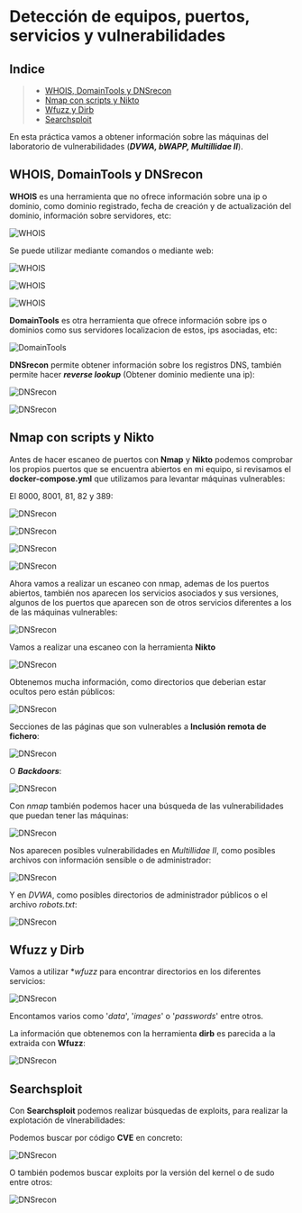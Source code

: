 # Detección de equipos, puertos, servicios y vulnerabilidades

## Indice

> * [WHOIS, DomainTools y DNSrecon](#whois-domaintools-y-dnsrecon)
> * [Nmap con scripts y Nikto](#nmap-con-scripts-y-nikto)
> * [Wfuzz y Dirb](#wfuzz-y-dirb)
> * [Searchsploit](#searchsploit)

En esta práctica vamos a obtener información  sobre las máquinas del laboratorio de vulnerabilidades (***DVWA, bWAPP, Multillidae II***).

## WHOIS, DomainTools y DNSrecon

**WHOIS** es una herramienta que no ofrece información sobre una ip o dominio, como dominio registrado, fecha de creación y de actualización del dominio, información sobre servidores, etc:

![WHOIS](Imagenes/1.png)

Se puede utilizar mediante comandos o mediante web:

![WHOIS](Imagenes/2.png)

![WHOIS](Imagenes/3.png)

![WHOIS](Imagenes/4.png)

**DomainTools** es otra herramienta que ofrece información sobre ips o dominios como sus servidores localizacion de estos, ips asociadas, etc:

![DomainTools](Imagenes/5.png)

**DNSrecon** permite obtener información sobre los registros DNS, también permite hacer ***reverse lookup*** (Obtener dominio mediente una ip):

![DNSrecon](Imagenes/6.png)

![DNSrecon](Imagenes/7.png)

## Nmap con scripts y Nikto

Antes de hacer escaneo de puertos con **Nmap** y **Nikto** podemos comprobar los propios puertos que se encuentra abiertos en mi equipo, si revisamos el **docker-compose.yml** que utilizamos para levantar máquinas vulnerables:

El 8000, 8001, 81, 82 y 389:

![DNSrecon](Imagenes/8.png)

![DNSrecon](Imagenes/9.png)

![DNSrecon](Imagenes/10.png)

![DNSrecon](Imagenes/11.png)

Ahora vamos a realizar un escaneo con nmap, ademas de los puertos abiertos, también nos aparecen los servicios asociados y sus versiones, algunos de los puertos que aparecen son de otros servicios diferentes a los de las máquinas vulnerables:

![DNSrecon](Imagenes/12.png)

Vamos a realizar una escaneo con la herramienta **Nikto** 

![DNSrecon](Imagenes/16.png)

Obtenemos mucha información, como directorios que deberian estar ocultos pero están públicos:

![DNSrecon](Imagenes/17.png)

Secciones de las páginas que son vulnerables a **Inclusión remota de fichero**:

![DNSrecon](Imagenes/18.png)

O ***Backdoors***:

![DNSrecon](Imagenes/19.png)

Con *nmap* también podemos hacer una búsqueda de las vulnerabilidades que puedan tener las máquinas:

![DNSrecon](Imagenes/13.png)

Nos aparecen posibles vulnerabilidades en *Multillidae II*, como posibles archivos con información sensible o de administrador:

![DNSrecon](Imagenes/14.png)

Y en *DVWA*, como posibles directorios de administrador públicos o el archivo *robots.txt*:

![DNSrecon](Imagenes/15.png)

## Wfuzz y Dirb

Vamos a utilizar **wfuzz* para encontrar directorios en los diferentes servicios:

![DNSrecon](Imagenes/20.png)

Encontamos varios como '*data*', '*images*' o '*passwords*' entre otros.

La información que obtenemos con la herramienta **dirb** es parecida a la extraida con **Wfuzz**:

![DNSrecon](Imagenes/21.png)

## Searchsploit

Con **Searchsploit** podemos realizar búsquedas de exploits, para realizar la explotación de vlnerabilidades:

Podemos buscar por código **CVE** en concreto:

![DNSrecon](Imagenes/22.png)

O también podemos buscar exploits por la versión del kernel o de sudo entre otros:

![DNSrecon](Imagenes/23.png)
